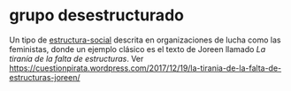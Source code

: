 # grupo desestructurado

Un tipo de [estructura-social](estructura-social.md) descrita en organizaciones de lucha como las feministas, donde un ejemplo clásico es el texto de Joreen llamado *La tiranía de la falta de estructuras*. Ver https://cuestionpirata.wordpress.com/2017/12/19/la-tirania-de-la-falta-de-estructuras-joreen/
